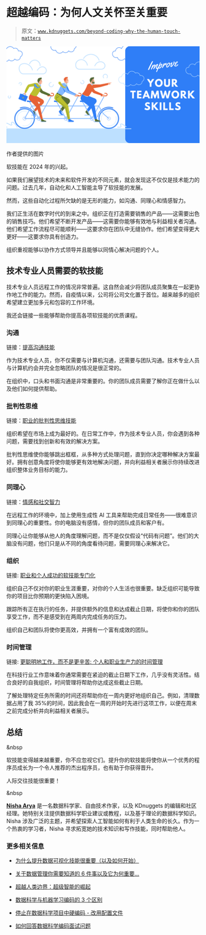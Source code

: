 # 超越编码：为何人文关怀至关重要

> 原文：[`www.kdnuggets.com/beyond-coding-why-the-human-touch-matters`](https://www.kdnuggets.com/beyond-coding-why-the-human-touch-matters)

![软技能 2024](img/cf5e53ffbd3919fb771666e66726a2aa.png)

作者提供的图片

软技能在 2024 年的兴起。

如果我们展望技术的未来和软件开发的不同元素，就会发现这不仅仅是技术能力的问题。过去几年，自动化和人工智能主导了软技能的发展。

然而，这些自动化过程所欠缺的是无形的能力，如沟通、同理心和情感智力。

我们正生活在数字时代的到来之中。组织正在打造需要销售的产品——这需要出色的销售技巧。他们希望不断开发产品——这需要你能够有效地与利益相关者沟通。他们希望工作流程尽可能顺利——这要求你在团队中无缝协作。他们希望变得更大更好——这要求你具有创造力。

组织重视能够以协作方式领导并且能够以同情心解决问题的个人。

## 技术专业人员需要的软技能

技术专业人员远程工作的情况非常普遍。这自然会减少将团队成员聚集在一起更协作地工作的能力。然而，自疫情以来，公司将公司文化置于首位。越来越多的组织希望建立更加多元和包容的工作环境。

我还会链接一些能够帮助你提高各项软技能的优质课程。

### 沟通

链接：[提高沟通技能](https://imp.i384100.net/rQ5LkD)

作为技术专业人员，你不仅需要与计算机沟通，还需要与团队沟通。技术专业人员与计算机约会并完全忽略团队的情况是很正常的。

在组织中，口头和书面沟通是非常重要的。你的团队成员需要了解你正在做什么以及他们如何提供帮助。

### 批判性思维

链接：[职业的批判性思维技能](https://imp.i384100.net/jrqQxZ)

组织希望在市场上成为最好的。在日常工作中，作为技术专业人员，你会遇到各种问题，需要找到创新和有效的解决方案。

批判性思维使你能够跳出框框，从多种方式处理问题，直到你决定哪种解决方案最好。拥有创意角度将使你能够更有效地解决问题，并向利益相关者展示你持续改进组织整体业务目标的能力。

### 同理心

链接：[情感和社交智力](https://imp.i384100.net/k0x9DV)

在远程工作的环境中，加上使用生成性 AI 工具来帮助完成日常任务——很难意识到同理心的重要性。你的电脑没有感情，但你的团队成员和客户有。

同理心让你能够从他人的角度理解问题，而不是仅仅假设“代码有问题”。他们的大脑没有问题，他们只是从不同的角度看待问题，需要同理心来解决它。

### 组织

链接: [职业和个人成功的软技能专门化](https://imp.i384100.net/QykAZx)

组织自己不仅对你的职业生涯重要，对你的个人生活也很重要。缺乏组织可能导致你的项目比你预期的更快陷入困境。

跟踪所有正在执行的任务，并提供额外的信息和达成截止日期，将使你和你的团队享受工作，而不是感受到在两周内完成任务的压力。

组织自己和团队将使你更高效，并拥有一个富有成效的团队。

### 时间管理

链接: [更聪明地工作，而不是更辛苦: 个人和职业生产力的时间管理](https://imp.i384100.net/DK4O9a)

在科技行业工作意味着你通常需要在紧迫的截止日期下工作，几乎没有灵活性。结合良好的自我组织，时间管理将帮助你达成这些截止日期。

了解处理特定任务所需的时间还将帮助你在一周内更好地组织自己。例如，清理数据占用了我 35%的时间，因此我会在一周的开始时先进行这项工作，以便在周末之前完成分析并向利益相关者展示。

## 总结

&nbsp

软技能变得越来越重要，你不应忽视它们。提升你的软技能将使你从一个优秀的程序员成长为一个令人推荐的杰出程序员，也有助于你获得晋升。

人际交往技能很重要！

&nbsp

[](https://www.linkedin.com/in/nisha-arya-ahmed/)****[Nisha Arya](https://www.linkedin.com/in/nisha-arya-ahmed/)**** 是一名数据科学家、自由技术作家，以及 KDnuggets 的编辑和社区经理。她特别关注提供数据科学职业建议或教程，以及基于理论的数据科学知识。Nisha 涉及广泛的主题，并希望探索人工智能如何有利于人类生命的长久。作为一个热衷的学习者，Nisha 寻求拓宽她的技术知识和写作技能，同时帮助他人。

### 更多相关信息

+   [为什么提升数据可视化技能很重要（以及如何开始）](https://www.kdnuggets.com/2022/07/sphere-upskilling-data-vis-matters.html)

+   [关于数据管理你需要知道的 6 件事以及它为何重要…](https://www.kdnuggets.com/2022/05/6-things-need-know-data-management-matters-computer-vision.html)

+   [超越人类边界：超级智能的崛起](https://www.kdnuggets.com/beyond-human-boundaries-the-rise-of-superintelligence)

+   [数据科学与机器学习编码的 3 个区别](https://www.kdnuggets.com/2021/11/3-differences-coding-data-science-machine-learning.html)

+   [停止在数据科学项目中硬编码 - 改用配置文件](https://www.kdnuggets.com/2023/06/stop-hard-coding-data-science-project-config-files-instead.html)

+   [如何回答数据科学编码面试问题](https://www.kdnuggets.com/2022/01/answer-data-science-coding-interview-questions.html)
